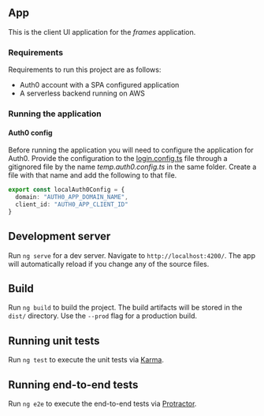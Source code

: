 ## App
This is the client UI application for the _frames_ application. 

### Requirements 
Requirements to run this project are as follows:
* Auth0 account with a SPA configured application
* A serverless backend running on AWS 

### Running the application

#### Auth0 config
Before running the application you will need to configure the application for Auth0. Provide the configuration
to the [login.config.ts](src/app/login/login.config.ts) file through a gitignored file by the name _temp.auth0.config.ts_ 
in the same folder. Create a file with that name and add the following to that file.

```typescript
export const localAuth0Config = {
  domain: "AUTH0_APP_DOMAIN_NAME",
  client_id: "AUTH0_APP_CLIENT_ID"
}
```


## Development server

Run `ng serve` for a dev server. Navigate to `http://localhost:4200/`. The app will automatically reload if you change any of the source files.

## Build

Run `ng build` to build the project. The build artifacts will be stored in the `dist/` directory. Use the `--prod` flag for a production build.

## Running unit tests

Run `ng test` to execute the unit tests via [Karma](https://karma-runner.github.io).

## Running end-to-end tests

Run `ng e2e` to execute the end-to-end tests via [Protractor](http://www.protractortest.org/).

